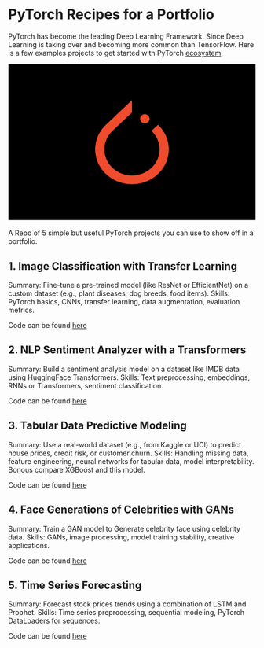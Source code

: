 # PyTorch Recipes for a Portfolio
PyTorch has become the leading Deep Learning Framework. Since Deep Learning is taking over and becoming more common than TensorFlow. Here is a few examples projects to get started with PyTorch [ecosystem](https://opensource.fb.com/projects/pytorch/). 

![PyTorch](/assets/images/pytorch-dark-background.png)

A Repo of 5 simple but useful PyTorch projects you can use to show off in a portfolio. 

## 1. Image Classification with Transfer Learning
Summary: Fine-tune a pre-trained model (like ResNet or EfficientNet) on a custom dataset (e.g., plant diseases, dog breeds, food items).
Skills: PyTorch basics, CNNs, transfer learning, data augmentation, evaluation metrics.

Code can be found [here](/Image-Classification-with-Transfer-Learning/image-classicifcation-transfer-learning.py)

## 2. NLP Sentiment Analyzer with a Transformers
Summary: Build a sentiment analysis model on a dataset like IMDB data using  HuggingFace Transformers.
Skills: Text preprocessing, embeddings, RNNs or Transformers, sentiment classification.

Code can be found [here](/Sentiment-with-Transformers/sentiment-tranformer.py)

## 3. Tabular Data Predictive Modeling
Summary: Use a real-world dataset (e.g., from Kaggle or UCI) to predict house prices, credit risk, or customer churn.
Skills: Handling missing data, feature engineering, neural networks for tabular data, model interpretability. Bonous compare XGBoost and this model. 

Code can be found [here](/Predictive-Modeling-Credit-Risk/credit-risk-comparision.py)

## 4. Face Generations of Celebrities with GANs
Summary: Train a GAN model to Generate celebrity face using celebrity data.
Skills: GANs, image processing, model training stability, creative applications.

Code can be found [here](/Face-Generator-GANs/train-face-gans.py)

## 5. Time Series Forecasting
Summary: Forecast stock prices trends using a combination of LSTM and Prophet.
Skills: Time series preprocessing, sequential modeling, PyTorch DataLoaders for sequences.

Code can be found [here](/Forecasting-Stocks-with-LSTM-and-Prophet/forecasting.py)

